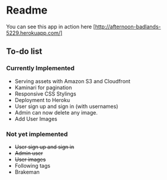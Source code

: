 # Readme

You can see this app in action here [http://afternoon-badlands-5229.herokuapp.com/]

## To-do list

### Currently Implemented
+ Serving assets with Amazon S3 and Cloudfront
+ Kaminari for pagination
+ Responsive CSS Stylings
+ Deployment to Heroku
+ User sign up and sign in (with usernames)
+ Admin can now delete any image.
+ Add User Images

### Not yet implemented
+ ~~User sign up and sign in~~
+ ~~Admin user~~
+ ~~User images~~
+ Following tags
+ Brakeman